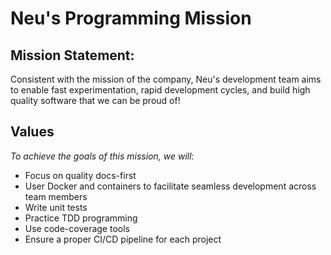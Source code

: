 # Neu's Programming Mission


## Mission Statement:

Consistent with the mission of the company, Neu's development team aims to enable fast experimentation, rapid development cycles, and build high quality software that we can be proud of!


## Values

*To achieve the goals of this mission, we will:*

* Focus on quality docs-first
* User Docker and containers to facilitate seamless development across team members
* Write unit tests 
* Practice TDD programming 
* Use code-coverage tools
* Ensure a proper CI/CD pipeline for each project